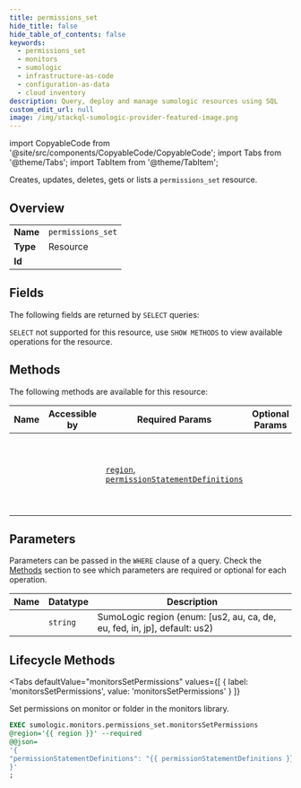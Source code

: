 ```yaml
--- 
title: permissions_set
hide_title: false
hide_table_of_contents: false
keywords:
  - permissions_set
  - monitors
  - sumologic
  - infrastructure-as-code
  - configuration-as-data
  - cloud inventory
description: Query, deploy and manage sumologic resources using SQL
custom_edit_url: null
image: /img/stackql-sumologic-provider-featured-image.png
---
```


import CopyableCode from '@site/src/components/CopyableCode/CopyableCode';
import Tabs from '@theme/Tabs';
import TabItem from '@theme/TabItem';

Creates, updates, deletes, gets or lists a <code>permissions_set</code> resource.

## Overview
<table><tbody>
<tr><td><b>Name</b></td><td><code>permissions_set</code></td></tr>
<tr><td><b>Type</b></td><td>Resource</td></tr>
<tr><td><b>Id</b></td><td><CopyableCode code="sumologic.monitors.permissions_set" /></td></tr>
</tbody></table>

## Fields

The following fields are returned by `SELECT` queries:

`SELECT` not supported for this resource, use `SHOW METHODS` to view available operations for the resource.


## Methods

The following methods are available for this resource:

<table>
<thead>
    <tr>
    <th>Name</th>
    <th>Accessible by</th>
    <th>Required Params</th>
    <th>Optional Params</th>
    <th>Description</th>
    </tr>
</thead>
<tbody>
<tr>
    <td><a href="#monitorsSetPermissions"><CopyableCode code="monitorsSetPermissions" /></a></td>
    <td><CopyableCode code="exec" /></td>
    <td><a href="#parameter-region"><code>region</code></a>, <a href="#parameter-permissionStatementDefinitions"><code>permissionStatementDefinitions</code></a></td>
    <td></td>
    <td>Set permissions on monitor or folder in the monitors library.</td>
</tr>
</tbody>
</table>

## Parameters

Parameters can be passed in the `WHERE` clause of a query. Check the [Methods](#methods) section to see which parameters are required or optional for each operation.

<table>
<thead>
    <tr>
    <th>Name</th>
    <th>Datatype</th>
    <th>Description</th>
    </tr>
</thead>
<tbody>
<tr id="parameter-region">
    <td><CopyableCode code="region" /></td>
    <td><code>string</code></td>
    <td>SumoLogic region (enum: [us2, au, ca, de, eu, fed, in, jp], default: us2)</td>
</tr>
</tbody>
</table>

## Lifecycle Methods

<Tabs
    defaultValue="monitorsSetPermissions"
    values={[
        { label: 'monitorsSetPermissions', value: 'monitorsSetPermissions' }
    ]}
>
<TabItem value="monitorsSetPermissions">

Set permissions on monitor or folder in the monitors library.

```sql
EXEC sumologic.monitors.permissions_set.monitorsSetPermissions 
@region='{{ region }}' --required 
@@json=
'{
"permissionStatementDefinitions": "{{ permissionStatementDefinitions }}"
}'
;
```
</TabItem>
</Tabs>
